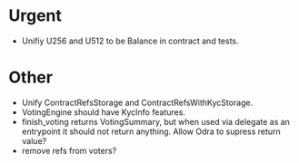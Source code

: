 # Urgent
- Unifiy U256 and U512 to be Balance in contract and tests.

# Other
- Unify ContractRefsStorage and ContractRefsWithKycStorage.
- VotingEngine should have KycInfo features.
- finish_voting returns VotingSummary, but when used via delegate as an entrypoint it should not return anything. Allow Odra to supress return value?
- remove refs from voters?

